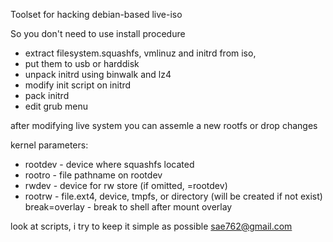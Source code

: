 Toolset for hacking debian-based live-iso

So you don't need to use install procedure
- extract filesystem.squashfs, vmlinuz and initrd from iso, 
- put them to usb or harddisk
- unpack initrd using binwalk and lz4
- modify init script on initrd
- pack initrd 
- edit grub menu 

after modifying live system you can assemle a new rootfs
or drop changes

kernel parameters:
- rootdev - device where squashfs located
- rootro - file pathname on rootdev
- rwdev - device for rw store (if omitted, =rootdev)
- rootrw - file.ext4, device, tmpfs, or directory (will be created if not exist)
break=overlay - break to shell after mount overlay

look at scripts, i try to keep it simple as possible
sae762@gmail.com
